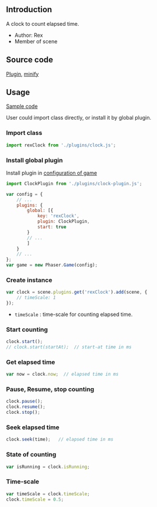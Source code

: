 ## Introduction

A clock to count elapsed time.

- Author: Rex
- Member of scene

## Source code

[Plugin](https://github.com/rexrainbow/phaser3-rex-notes/blob/master/plugins/clock-plugin.js), [minify](https://github.com/rexrainbow/phaser3-rex-notes/blob/master/dist/rexclockplugin.min.js)

## Usage

[Sample code](https://github.com/rexrainbow/phaser3-rex-notes/tree/master/examples/clock)

User could import class directly, or install it by global plugin.

### Import class

```javascript
import rexClock from './plugins/clock.js';
```

### Install global plugin

Install plugin in [configuration of game](game.md#configuration)

```javascript
import ClockPlugin from './plugins/clock-plugin.js';

var config = {
    // ...
    plugins: {
        global: [{
            key: 'rexClock',
            plugin: ClockPlugin,
            start: true
        }
        // ...
        ]
    }
    // ...
};
var game = new Phaser.Game(config);
```

### Create instance

```javascript
var clock = scene.plugins.get('rexClock').add(scene, {
    // timeScale: 1
});
```

- `timeScale` : time-scale for counting elapsed time.

### Start counting

```javascript
clock.start();
// clock.start(startAt);  // start-at time in ms
```

### Get elapsed time

```javascript
var now = clock.now;  // elapsed time in ms
```

### Pause, Resume, stop counting

```javascript
clock.pause();
clock.resume();
clock.stop();
```

### Seek elapsed time

```javascript
clock.seek(time);   // elapsed time in ms
```

### State of counting

```javascript
var isRunning = clock.isRunning;
```

### Time-scale

```javascript
var timeScale = clock.timeScale;
clock.timeScale = 0.5;
```